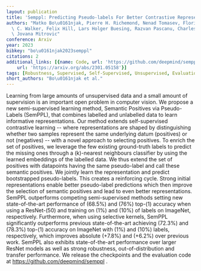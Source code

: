 ```yaml
---
layout: publication
title: 'Semppl: Predicting Pseudo-labels For Better Contrastive Representations'
authors: "Matko Bo\u0161njak, Pierre H. Richemond, Nenad Tomasev, Florian Strub, Jacob\
  \ C. Walker, Felix Hill, Lars Holger Buesing, Razvan Pascanu, Charles Blundell,\
  \ Jovana Mitrovic"
conference: Arxiv
year: 2023
bibkey: "bo\u0161njak2023semppl"
citations: 2
additional_links: [{name: Code, url: 'https://github.com/deepmind/semppl'}, {name: Paper,
    url: 'https://arxiv.org/abs/2301.05158'}]
tags: [Robustness, Supervised, Self-Supervised, Unsupervised, Evaluation]
short_authors: "Bo\u0161njak et al."
---
```

Learning from large amounts of unsupervised data and a small amount of
supervision is an important open problem in computer vision. We propose a new
semi-supervised learning method, Semantic Positives via Pseudo-Labels (SemPPL),
that combines labelled and unlabelled data to learn informative
representations. Our method extends self-supervised contrastive learning --
where representations are shaped by distinguishing whether two samples
represent the same underlying datum (positives) or not (negatives) -- with a
novel approach to selecting positives. To enrich the set of positives, we
leverage the few existing ground-truth labels to predict the missing ones
through a \(k\)-nearest neighbours classifier by using the learned embeddings of
the labelled data. We thus extend the set of positives with datapoints having
the same pseudo-label and call these semantic positives. We jointly learn the
representation and predict bootstrapped pseudo-labels. This creates a
reinforcing cycle. Strong initial representations enable better pseudo-label
predictions which then improve the selection of semantic positives and lead to
even better representations. SemPPL outperforms competing semi-supervised
methods setting new state-of-the-art performance of \(68.5%\) and \(76%\) top-\(1\)
accuracy when using a ResNet-\(50\) and training on \(1%\) and \(10%\) of labels on
ImageNet, respectively. Furthermore, when using selective kernels, SemPPL
significantly outperforms previous state-of-the-art achieving \(72.3%\) and
\(78.3%\) top-\(1\) accuracy on ImageNet with \(1%\) and \(10%\) labels,
respectively, which improves absolute \(+7.8%\) and \(+6.2%\) over previous work.
SemPPL also exhibits state-of-the-art performance over larger ResNet models as
well as strong robustness, out-of-distribution and transfer performance. We
release the checkpoints and the evaluation code at
https://github.com/deepmind/semppl .